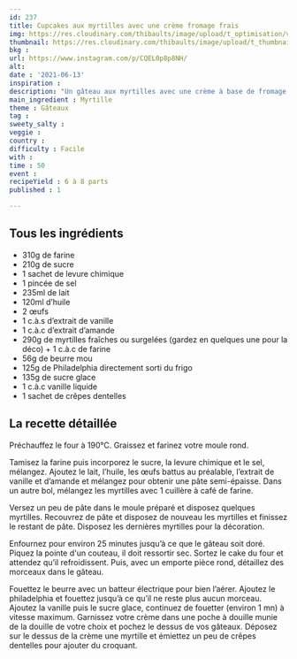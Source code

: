 ```yaml
---
id: 237
title: Cupcakes aux myrtilles avec une crème fromage frais
img: https://res.cloudinary.com/thibaults/image/upload/t_optimisation/v1623608059/Recipes/20210613_cupcakes_myrtilles.jpg
thumbnail: https://res.cloudinary.com/thibaults/image/upload/t_thumbnail_josie/v1623608059/Recipes/20210613_cupcakes_myrtilles.jpg
bkg : 
url: https://www.instagram.com/p/CQEL0p8p8NH/
alt: 
date : '2021-06-13'
inspiration : 
description: "Un gâteau aux myrtilles avec une crème à base de fromage Philadelphia, parfait pour l'été !"
main_ingredient : Myrtille
theme : Gâteaux
tag : 
sweety_salty : 
veggie : 
country : 
difficulty : Facile
with : 
time : 50
event :
recipeYield : 6 à 8 parts
published : 1

---
```


## Tous les ingrédients
 - 310g de farine
 - 210g de sucre
 - 1 sachet de levure chimique
 - 1 pincée de sel
 - 235ml de lait
 - 120ml d’huile
 - 2 œufs
 - 1 c.à.s d’extrait de vanille
 - 1 c.à.c d’extrait d’amande
 - 290g de myrtilles fraîches ou surgelées (gardez en quelques une pour la déco) + 1 c.à.c de farine
 - 56g de beurre mou
 - 125g de Philadelphia directement sorti du frigo
 - 135g de sucre glace
 - 1 c.à.c vanille liquide
 - 1 sachet de crêpes dentelles

## La recette détaillée
Préchauffez le four à 190°C. Graissez et farinez votre moule rond.

Tamisez la farine puis incorporez le sucre, la levure chimique et le sel, mélangez. Ajoutez le lait, l’huile, les œufs battus au préalable, l’extrait de vanille et d’amande et mélangez pour obtenir une pâte semi-épaisse. Dans un autre bol, mélangez les myrtilles avec 1 cuillère à café de farine.

Versez un peu de pâte dans le moule préparé et disposez quelques myrtilles. Recouvrez de pâte et disposez de nouveau les myrtilles et finissez le restant de pâte. Disposez les dernières myrtilles pour la décoration.

Enfournez pour environ 25 minutes jusqu’à ce que le gâteau soit doré. Piquez la pointe d'un couteau, il doit ressortir sec. Sortez le cake du four et attendez qu’il refroidissent. Puis, avec un emporte pièce rond, détaillez des morceaux dans le gâteau.

Fouettez le beurre avec un batteur électrique pour bien l’aérer. Ajoutez le philadelphia et fouettez jusqu’à ce qu’il ne reste plus aucun morceau. Ajoutez la vanille puis le sucre glace, continuez de fouetter (environ 1 mn) à vitesse maximum. Garnissez votre crème dans une poche à douille munie de la douille de votre choix et pochez le dessus de vos gâteaux. Déposez sur le dessus de la crème une myrtille et émiettez un peu de crêpes dentelles pour ajouter du croquant.